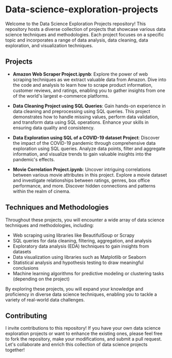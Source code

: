 # Data-science-exploration-projects

Welcome to the Data Science Exploration Projects repository! This repository hosts a diverse collection of projects that showcase various data science techniques and methodologies. Each project focuses on a specific topic and incorporates a range of data analysis, data cleaning, data exploration, and visualization techniques.

## Projects

- **Amazon Web Scraper Project.ipynb**: Explore the power of web scraping techniques as we extract valuable data from Amazon. Dive into the code and analysis to learn how to scrape product information, customer reviews, and ratings, enabling you to gather insights from one of the world's largest e-commerce platforms.

- **Data Cleaning Project using SQL Queries**: Gain hands-on experience in data cleaning and preprocessing using SQL queries. This project demonstrates how to handle missing values, perform data validation, and transform data using SQL operations. Enhance your skills in ensuring data quality and consistency.

- **Data Exploration using SQL of a COVID-19 dataset Project**: Discover the impact of the COVID-19 pandemic through comprehensive data exploration using SQL queries. Analyze data points, filter and aggregate information, and visualize trends to gain valuable insights into the pandemic's effects. 

- **Movie Correlation Project.ipynb**: Uncover intriguing correlations between various movie attributes in this project. Explore a movie dataset and investigate relationships between ratings, genres, box office performance, and more. Discover hidden connections and patterns within the realm of cinema.

## Techniques and Methodologies

Throughout these projects, you will encounter a wide array of data science techniques and methodologies, including:

- Web scraping using libraries like BeautifulSoup or Scrapy
- SQL queries for data cleaning, filtering, aggregation, and analysis
- Exploratory data analysis (EDA) techniques to gain insights from datasets
- Data visualization using libraries such as Matplotlib or Seaborn
- Statistical analysis and hypothesis testing to draw meaningful conclusions
- Machine learning algorithms for predictive modeling or clustering tasks (depending on the project)

By exploring these projects, you will expand your knowledge and proficiency in diverse data science techniques, enabling you to tackle a variety of real-world data challenges.

## Contributing

I invite contributions to this repository! If you have your own data science exploration projects or want to enhance the existing ones, please feel free to fork the repository, make your modifications, and submit a pull request. Let's collaborate and enrich this collection of data science projects together!
